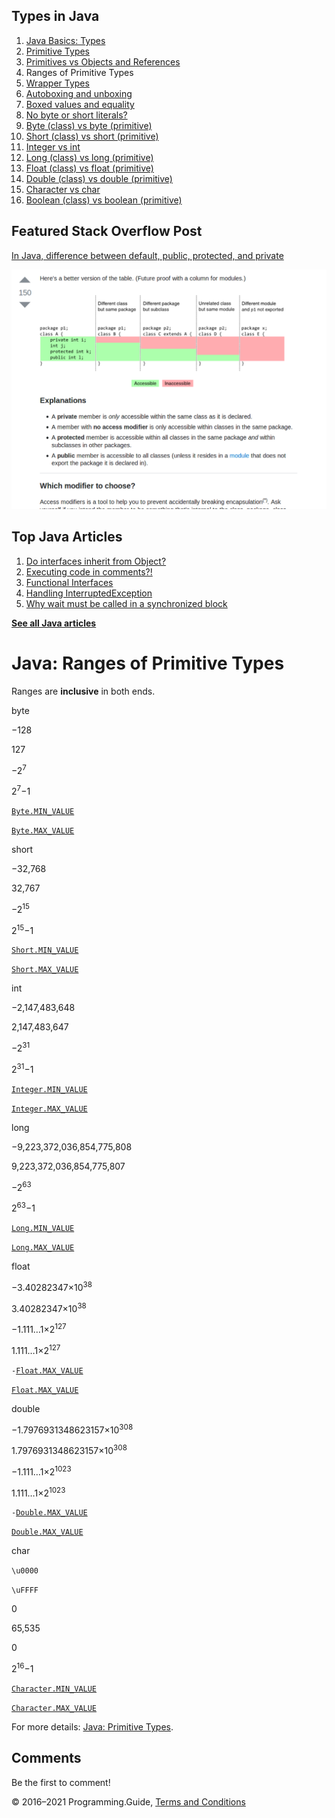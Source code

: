 <span class="underline"></span>

<span class="underline"></span>

Types in Java
-------------

1.  [Java Basics: Types](types.html)
2.  [Primitive Types](primitive-types.html)
3.  [Primitives vs Objects and References](primitives-vs-objects-references.html)
4.  Ranges of Primitive Types
5.  [Wrapper Types](wrapper-types.html)
6.  [Autoboxing and unboxing](autoboxing.html)
7.  [Boxed values and equality](boxed-values-equality.html)
8.  [No byte or short literals?](byte-short-literals.html)
9.  [Byte (class) vs byte (primitive)](byte-vs-byte.html)
10. [Short (class) vs short (primitive)](short-vs-short.html)
11. [Integer vs int](integer-vs-int.html)
12. [Long (class) vs long (primitive)](long-vs-long.html)
13. [Float (class) vs float (primitive)](float-vs-float.html)
14. [Double (class) vs double (primitive)](double-vs-double.html)
15. [Character vs char](character-vs-char.html)
16. [Boolean (class) vs boolean (primitive)](boolean-vs-boolean.html)

Featured Stack Overflow Post
----------------------------

[In Java, difference between default, public, protected, and private](https://stackoverflow.com/a/33627846/276052)  
  
[<img src="../images/so-featured-33627846.png" alt="StackOverflow screenshot thumbnail" class="screenshot" />](https://stackoverflow.com/a/33627846/276052)

<span class="underline"></span>

Top Java Articles
-----------------

1.  [Do interfaces inherit from Object?](do-interfaces-inherit-from-object.html)
2.  [Executing code in comments?!](executing-code-in-comments.html)
3.  [Functional Interfaces](functional-interfaces.html)
4.  [Handling InterruptedException](handling-interrupted-exceptions.html)
5.  [Why wait must be called in a synchronized block](why-wait-must-be-in-synchronized.html)

[**See all Java articles**](index.html)

Java: Ranges of Primitive Types
===============================

Ranges are **inclusive** in both ends.

byte

−128

127

−2<sup>7</sup>

2<sup>7</sup>−1

[`Byte.MIN_VALUE`](https://docs.oracle.com/javase/8/docs/api/java/lang/Byte.html#MIN_VALUE)

[`Byte.MAX_VALUE`](https://docs.oracle.com/javase/8/docs/api/java/lang/Byte.html#MAX_VALUE)

short

−32,768

32,767

−2<sup>15</sup>

2<sup>15</sup>−1

[`Short.MIN_VALUE`](https://docs.oracle.com/javase/8/docs/api/java/lang/Short.html#MIN_VALUE)

[`Short.MAX_VALUE`](https://docs.oracle.com/javase/8/docs/api/java/lang/Short.html#MAX_VALUE)

int

−2,147,483,648

2,147,483,647

−2<sup>31</sup>

2<sup>31</sup>−1

[`Integer.MIN_VALUE`](https://docs.oracle.com/javase/8/docs/api/java/lang/Integer.html#MIN_VALUE)

[`Integer.MAX_VALUE`](https://docs.oracle.com/javase/8/docs/api/java/lang/Integer.html#MAX_VALUE)

long

−9,223,372,036,854,775,808

9,223,372,036,854,775,807

−2<sup>63</sup>

2<sup>63</sup>−1

[`Long.MIN_VALUE`](https://docs.oracle.com/javase/8/docs/api/java/lang/Long.html#MIN_VALUE)

[`Long.MAX_VALUE`](https://docs.oracle.com/javase/8/docs/api/java/lang/Long.html#MAX_VALUE)

float

−3.40282347×10<sup>38</sup>

3.40282347×10<sup>38</sup>

−1.111…1×2<sup>127</sup>

1.111…1×2<sup>127</sup>

`-`[`Float.MAX_VALUE`](https://docs.oracle.com/javase/8/docs/api/java/lang/Float.html#MAX_VALUE)

[`Float.MAX_VALUE`](https://docs.oracle.com/javase/8/docs/api/java/lang/Float.html#MAX_VALUE)

double

−1.7976931348623157×10<sup>308</sup>

1.7976931348623157×10<sup>308</sup>

−1.111…1×2<sup>1023</sup>

1.111…1×2<sup>1023</sup>

`-`[`Double.MAX_VALUE`](https://docs.oracle.com/javase/8/docs/api/java/lang/Double.html#MAX_VALUE)

[`Double.MAX_VALUE`](https://docs.oracle.com/javase/8/docs/api/java/lang/Double.html#MAX_VALUE)

char

`\u0000`

`\uFFFF`

0

65,535

0

2<sup>16</sup>−1

[`Character.MIN_VALUE`](https://docs.oracle.com/javase/8/docs/api/java/lang/Character.html#MIN_VALUE)

[`Character.MAX_VALUE`](https://docs.oracle.com/javase/8/docs/api/java/lang/Character.html#MAX_VALUE)

  

For more details: [Java: Primitive Types](primitive-types.html).

Comments
--------

Be the first to comment!

© 2016–2021 Programming.Guide, [Terms and Conditions](../terms-and-conditions.html)
